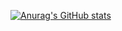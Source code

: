 [![Anurag's GitHub stats](https://github-readme-stats.vercel.app/api?username=laut0104)](https://github.com/anuraghazra/github-readme-stats)
